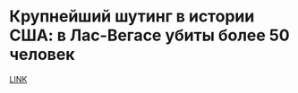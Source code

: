 # Крупнейший шутинг в истории США: в Лас-Вегасе убиты более 50 человек



[LINK](https://varlamov.ru/2586054.html)
